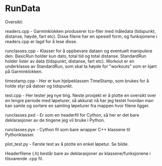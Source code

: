 # RunData

Oversikt:

readers.cpp - Garminklokken produserer tcx-filer med måledata (tidspunkt, distanse, høyde, fart etc). Disse filene har en spesiell form,
og funksjonene i readers.cpp er lagd for å lese disse.

runclasses.cpp - Klasser for å oppbevare dataen og eventuelt manipulere den. BasicRun holder kun dato, total tid og total distanse.
StandardRun holder lister av data (tidspunkt, distanse, fart etc). Workout er en underklasse av StandardRun, som skal ta høyde for
"workouts" som er kjørt på Garminklokken.

timestamp.cpp - Her er kun hjelpeklassen TimeStamp, som brukes for å holde styr på datoer og tidspunkt.

test.cpp - Her tester jeg nye ting. Neste prosjekt er å plotte en oversikt over en lengre periode med løpeturer, så akkurat nå har jeg
testet hvordan man kan samle og sortere en samling løpeturer fra mappen hvor filene ligger.

runclasses.pxd - Er som en headerfil for Cython, så her er det bare deklarasjoner av de tingene jeg vil bruke i Python.

runclasses.pyx - Cython fil som bare wrapper C++ klassene til Pythonklasser.

plot_test.py - Første test av å plotte en enkel løpetur. Se bilde.

Headerfilene (.h) består bare av deklarasjoner av klassene/funksjonene i tilsvarende .cpp fil.
